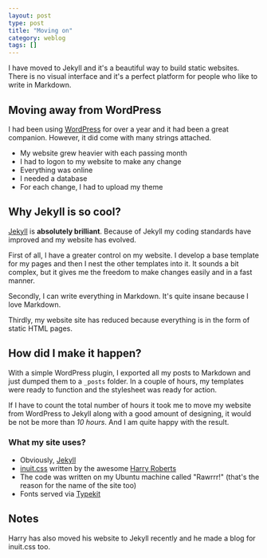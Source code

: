 ```yaml
---
layout: post
type: post
title: "Moving on"
category: weblog
tags: []
---
```


<p class="lead">I have moved to Jekyll and it's a beautiful way to build static websites. There is no visual interface and it's a perfect platform for people who like to write in Markdown.</p>

## Moving away from WordPress

I had been using [WordPress](http://wordpress.org) for over a year and it had been a great companion. However, it did come with many strings attached.

 * My website grew heavier with each passing month
 * I had to logon to my website to make any change
 * Everything was online
 * I needed a database
 * For each change, I had to upload my theme

## Why Jekyll is so cool?

[Jekyll](http://jekyllrb.com) is **absolutely brilliant**. Because of Jekyll my coding standards have improved and my website has evolved.

First of all, I have a greater control on my website. I develop a base template for my pages and then I nest the other templates into it. It sounds a bit complex, but it gives me the freedom to make changes easily and in a fast manner.

Secondly, I can write everything in Markdown. It's quite insane because I love Markdown.

Thirdly, my website site has reduced because everything is in the form of static HTML pages.

## How did I make it happen?

With a simple WordPress plugin, I exported all my posts to Markdown and just dumped them to a `_posts` folder. In a couple of hours, my templates were ready to function and the stylesheet was ready for action.

If I have to count the total number of hours it took me to move my website from WordPress to Jekyll along with a good amount of designing, it would be not be more than <em class="highlight">10 hours</em>. And I am quite happy with the result.

### What my site uses?

 * Obviously, [Jekyll](http://jekyllrb.com)
 * [inuit.css](https://github.com/csswizardry/inuit.css) written by the awesome [Harry Roberts](http://csswizardry)
 * The code was written on my Ubuntu machine called "Rawrrr!" (that's the reason for the name of the site too)
 * Fonts served via [Typekit](http://typekit.com)

## <span class="note delta gamma">Notes</span>

Harry has also moved his website to Jekyll recently and he made a blog for inuit.css too.
